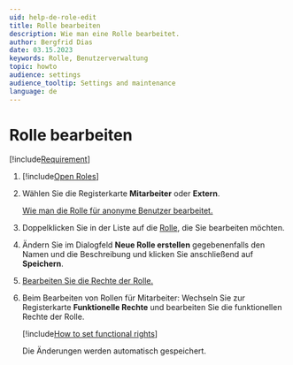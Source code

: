 ```yaml
---
uid: help-de-role-edit
title: Rolle bearbeiten
description: Wie man eine Rolle bearbeitet.
author: Bergfrid Dias
date: 03.15.2023
keywords: Rolle, Benutzerverwaltung
topic: howto
audience: settings
audience_tooltip: Settings and maintenance
language: de
---
```


# Rolle bearbeiten

[!include[Requirement](../includes/note-anon-req.md)]

1. [!include[Open Roles](includes/open-roles.md)]

2. Wählen Sie die Registerkarte **Mitarbeiter** oder **Extern**.

    [Wie man die Rolle für anonyme Benutzer bearbeitet.][1]

3. Doppelklicken Sie in der Liste auf die [Rolle][3], die Sie bearbeiten möchten.

4. Ändern Sie im Dialogfeld **Neue Rolle erstellen** gegebenenfalls den Namen und die Beschreibung und klicken Sie anschließend auf **Speichern**.

5. [Bearbeiten Sie die Rechte der Rolle.][4]

6. Beim Bearbeiten von Rollen für Mitarbeiter: Wechseln Sie zur Registerkarte **Funktionelle Rechte** und bearbeiten Sie die funktionellen Rechte der Rolle.

    [!include[How to set functional rights](includes/add-remove-right.md)]

    Die Änderungen werden automatisch gespeichert.

<!-- Referenced links -->
[1]: edit-rights-for-anonymous-users.md
[3]: index.md
[4]: set-data-rights-for-role.md

<!-- Referenced images -->
